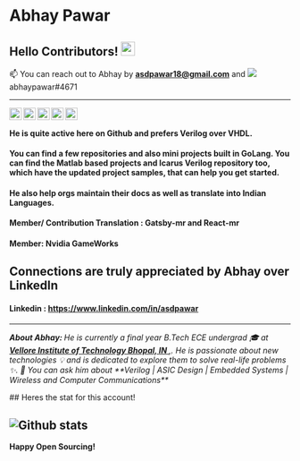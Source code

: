 # Abhay Pawar
 

## Hello Contributors! <img src="https://raw.githubusercontent.com/iampavangandhi/iampavangandhi/master/gifs/Hi.gif" width="25px"></h2>

📫 You can reach out to Abhay by **asdpawar18@gmail.com** and <img src="https://img.shields.io/badge/discord-%237289DA.svg?&style=for-the-badge&logo=discord&logoColor=white"/> abhaypawar#4671

----

<a href="https://github.com/abhaypawar" target="_blank">
  <img align="left" alt="Abhay's Github" width="22px" src="https://cdn.jsdelivr.net/npm/simple-icons@v3/icons/github.svg" />
</a>
<a href="https://instagram.com/asdpawar/" target="_blank">
  <img align="left" alt="Abhay's Instagram" width="22px" src="https://cdn.jsdelivr.net/npm/simple-icons@v3/icons/instagram.svg" />
</a>
<a href="https://twitter.com/asdpawar" target="_blank">
  <img align="left" alt="Abhay's Twitter" width="22px" src="https://cdn.jsdelivr.net/npm/simple-icons@v3/icons/twitter.svg" />
</a>
<a href="https://www.linkedin.com/in/asdpawar/" target="_blank">
  <img align="left" alt="Abhay's Linkdein" width="22px" src="https://cdn.jsdelivr.net/npm/simple-icons@v3/icons/linkedin.svg" />
</a>
<a href="https://github.com/asdpawar" target="_blank">
  <img align="left" alt="Abhay's Github" width="22px" src="https://cdn.jsdelivr.net/npm/simple-icons@v3/icons/github.svg" />
</a>
<br />

#### He is quite active here on Github and prefers Verilog over VHDL.
#### You can find a few repositories and also mini projects built in GoLang. You can find the Matlab based projects and Icarus Verilog repository too, which have the updated project samples, that can help you get started. 

#### He also help orgs maintain their docs as well as translate into Indian Languages.
#### Member/ Contribution Translation : Gatsby-mr and React-mr
#### Member: Nvidia GameWorks
Connections are truly appreciated by Abhay over LinkedIn
----
#### Linkedin : https://www.linkedin.com/in/asdpawar
----


<p>
 <i> <b> About Abhay: </b> He is currently a final year B.Tech ECE undergrad 🎓 at <a href="https://www.vitbhopal.ac.in/" target="_blank"> <b> Vellore Institute of Technology Bhopal, IN </b>,</a>. 
  He is passionate about new technologies 💡 and is dedicated to explore them to solve real-life problems ✨.
  💬 You can ask him about **Verilog | ASIC Design | Embedded Systems | Wireless and Computer Communications**
 </i>
</p>
##  Heres the stat for this account!

![Github stats](https://github-readme-stats.vercel.app/api?username=abhaypawar&count_private=true&show_icons=true&title_color=333&icon_color=333)
----
<b> Happy Open Sourcing! </b>

